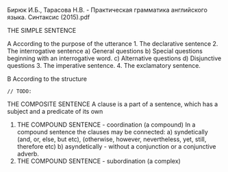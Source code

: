 Бирюк И.Б., Тарасова Н.В. - Практическая грамматика английского языка. Синтаксис (2015).pdf

THE SIMPLE SENTENCE

A According to the purpose of the utterance
    1. The declarative sentence
    2. The interrogative sentence
        a) General questions
        b) Special questions beginning with an interrogative word.
        c) Alternative questions
        d) Disjunctive questions
    3. The imperative sentence.
    4. The exclamatory sentence.    
    
B According to the structure
    
    // TODO: 
    
THE COMPOSITE SENTENCE 
    A clause is a part of a sentence, which has a subject and a predicate of its own
    
1. THE COMPOUND SENTENCE - coordination (a compound)
        In a compound sentence the clauses may be connected:
            a) syndetically 
                (and, or, else, but etc), 
                (otherwise, however, nevertheless, yet, still, therefore etc)
            b) asyndetically - without a conjunction or a conjunctive adverb.
3. THE COMPOUND SENTENCE - subordination (a complex)